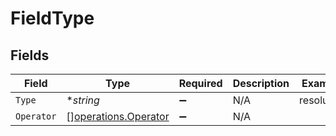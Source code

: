 # FieldType


## Fields

| Field                                                        | Type                                                         | Required                                                     | Description                                                  | Example                                                      |
| ------------------------------------------------------------ | ------------------------------------------------------------ | ------------------------------------------------------------ | ------------------------------------------------------------ | ------------------------------------------------------------ |
| `Type`                                                       | **string*                                                    | :heavy_minus_sign:                                           | N/A                                                          | resolution                                                   |
| `Operator`                                                   | [][operations.Operator](../../models/operations/operator.md) | :heavy_minus_sign:                                           | N/A                                                          |                                                              |